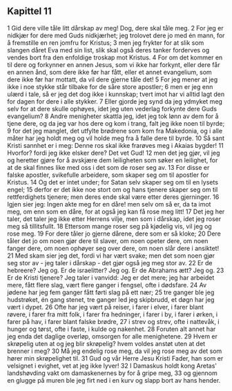 ## Kapittel 11

1 Gid dere ville tåle litt dårskap av meg! Dog, dere skal tåle meg.
2 For jeg er nidkjær for dere med Guds nidkjærhet; jeg trolovet dere jo med én mann, for å fremstille en ren jomfru for Kristus;
3 men jeg frykter for at slik som slangen dåret Eva med sin list, slik skal også deres tanker forderves og vendes bort fra den enfoldige troskap mot Kristus.
4 For om det kommer en til dere og forkynner en annen Jesus, som vi ikke har forkynt, eller dere får en annen ånd, som dere ikke før har fått, eller et annet evangelium, som dere ikke før har mottatt, da vil dere gjerne tåle det!
5 For jeg mener at jeg ikke i noe stykke står tilbake for de såre store apostler;
6 men er jeg enn ulærd i tale, så er jeg det dog ikke i kunnskap; tvert imot har vi alltid lagt den for dagen for dere i alle stykker.
7 Eller gjorde jeg synd da jeg ydmyket meg selv for at dere skulle ophøyes, idet jeg uten vederlag forkynte dere Guds evangelium?
8 Andre menigheter skattla jeg, idet jeg tok lønn av dem for å tjene dere, og da jeg var hos dere og kom i trang, falt jeg ikke noen til byrde;
9 for det jeg manglet, det utfylte brødrene som kom fra Makedonia, og i alle måter har jeg holdt meg og vil holde meg fra å falle dere til byrde.
10 Så sant Kristi sannhet er i meg: Denne ros skal ikke frarøves meg i Akaias bygder!
11 Hvorfor? fordi jeg ikke elsker dere? Det vet Gud!
12 men det jeg gjør, vil jeg og heretter gjøre for å avskjære dem leiligheten som søker en leilighet, for at de skal finnes like med oss i det som de roser seg av.
13 For disse er falske apostler, svikefulle arbeidere, som skaper seg om til apostler for Kristus.
14 Og det er intet under; for Satan selv skaper seg om til en lysets engel;
15 derfor er det ikke noe stort om og hans tjenere skaper seg om til rettferdighets tjenere; men deres ende skal være etter deres gjerninger.
16 Igjen sier jeg: Ingen akte meg for en dåre! men selv om så er, da ta imot meg, om enn som en dåre, for at også jeg kan få rose meg litt!
17 Det jeg her taler, det taler jeg ikke etter Herrens vilje, men som i dårskap, idet jeg roser meg så tillitsfullt.
18 Ettersom mange roser seg på kjødelig vis, vil jeg og rose meg.
19 For dere tåler jo gjerne dårene, dere som er så kloke;
20 Dere tåler det jo om noen gjør dere til slaver, om noen opeter dere, om noen fanger dere, om noen ophøyer seg over dere, om noen slår dere i ansiktet!
21 Med skam sier jeg det, fordi vi har vært svake; men det som noen gjør seg stor av - jeg taler i dårskap - det gjør også jeg meg stor av.
22 Er de hebreere? Jeg og. Er de israelitter? Jeg og. Er de Abrahams ætt? Jeg og.
23 Er de Kristi tjenere? Jeg taler i vanvidd: Jeg er det mere; jeg har arbeidet mere, fått flere slag, vært flere ganger i fengsel, ofte i dødsfare.
24 Av jødene har jeg fem ganger fått førti slag på ett nær;
25 tre ganger ble jeg hudstrøket, én gang stenet, tre ganger led jeg skipbrudd, et døgn har jeg vært i dypet.
26 Ofte har jeg vært på reiser, i farer i elver, i farer blant røvere, i farer fra mitt folk, i farer fra hedninger, i farer i by, i farer i ørken, i farer på hav, i farer blant falske brødre,
27 i strev og strev, ofte i nattevåk, i hunger og tørst, ofte i faste, i kulde og nakenhet.
28 Foruten alt annet har jeg enda det daglige overløp, omsorgen for alle menighetene.
29 Hvem er skrøpelig uten at og jeg blir skrøpelig? hvem voldes anstøt uten at det brenner i meg?
30 Må jeg endelig rose meg, da vil jeg rose meg av det som hører min skrøpelighet til.
31 Gud og vår Herre Jesu Kristi Fader, han som er velsignet i evighet, vet at jeg ikke lyver!
32 I Damaskus holdt kong Aretas' landshøvding vakt om damaskenernes by for å gripe meg,
33 og gjennom en glugge på muren ble jeg firt ned i en kurv og slapp bort av hans hender.
